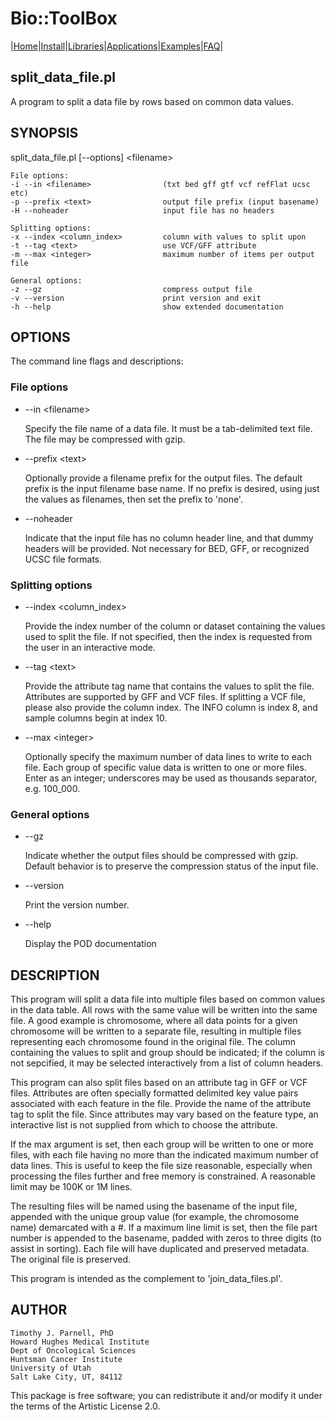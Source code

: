 # Bio::ToolBox

|[Home](ReadMe.md)|[Install](AdvancedInstallation.md)|[Libraries](Libraries.md)|[Applications](Applications.md)|[Examples](Examples.md)|[FAQ](FAQ.md)|

## split\_data\_file.pl

A program to split a data file by rows based on common data values.

## SYNOPSIS

split\_data\_file.pl \[--options\] &lt;filename>

    File options:
    -i --in <filename>                (txt bed gff gtf vcf refFlat ucsc etc)
    -p --prefix <text>                output file prefix (input basename)
    -H --noheader                     input file has no headers
    
    Splitting options:
    -x --index <column_index>         column with values to split upon
    -t --tag <text>                   use VCF/GFF attribute
    -m --max <integer>                maximum number of items per output file
    
    General options:
    -z --gz                           compress output file
    -v --version                      print version and exit
    -h --help                         show extended documentation

## OPTIONS

The command line flags and descriptions:

### File options

- --in &lt;filename>

    Specify the file name of a data file. It must be a tab-delimited text file. 
    The file may be compressed with gzip.

- --prefix &lt;text>

    Optionally provide a filename prefix for the output files. The default 
    prefix is the input filename base name. If no prefix is desired, using 
    just the values as filenames, then set the prefix to 'none'.

- --noheader

    Indicate that the input file has no column header line, and that dummy 
    headers will be provided. Not necessary for BED, GFF, or recognized UCSC 
    file formats.

### Splitting options

- --index &lt;column\_index>

    Provide the index number of the column or dataset containing the values 
    used to split the file. If not specified, then the index is requested 
    from the user in an interactive mode.

- --tag &lt;text>

    Provide the attribute tag name that contains the values to split the 
    file. Attributes are supported by GFF and VCF files. If splitting a 
    VCF file, please also provide the column index. The INFO column is 
    index 8, and sample columns begin at index 10.

- --max &lt;integer>

    Optionally specify the maximum number of data lines to write to each 
    file. Each group of specific value data is written to one or more files. 
    Enter as an integer; underscores may be used as thousands separator, e.g. 
    100\_000. 

### General options

- --gz

    Indicate whether the output files should be compressed 
    with gzip. Default behavior is to preserve the compression 
    status of the input file.

- --version

    Print the version number.

- --help

    Display the POD documentation

## DESCRIPTION

This program will split a data file into multiple files based on common 
values in the data table. All rows with the same value will be 
written into the same file. A good example is chromosome, where all 
data points for a given chromosome will be written to a separate file, 
resulting in multiple files representing each chromosome found in the 
original file. The column containing the values to split and group 
should be indicated; if the column is not sepcified, it may be 
selected interactively from a list of column headers. 

This program can also split files based on an attribute tag in GFF or 
VCF files. Attributes are often specially formatted delimited key value 
pairs associated with each feature in the file. Provide the name of the 
attribute tag to split the file. Since attributes may vary based on 
the feature type, an interactive list is not supplied from which to 
choose the attribute.

If the max argument is set, then each group will be written to one or 
more files, with each file having no more than the indicated maximum 
number of data lines. This is useful to keep the file size reasonable, 
especially when processing the files further and free memory is 
constrained. A reasonable limit may be 100K or 1M lines.

The resulting files will be named using the basename of the input file, 
appended with the unique group value (for example, the chromosome name)
demarcated with a #. If a maximum line limit is set, then the file part 
number is appended to the basename, padded with zeros to three digits 
(to assist in sorting). Each file will have duplicated and preserved 
metadata. The original file is preserved.

This program is intended as the complement to 'join\_data\_files.pl'.

## AUTHOR

    Timothy J. Parnell, PhD
    Howard Hughes Medical Institute
    Dept of Oncological Sciences
    Huntsman Cancer Institute
    University of Utah
    Salt Lake City, UT, 84112

This package is free software; you can redistribute it and/or modify
it under the terms of the Artistic License 2.0.  
